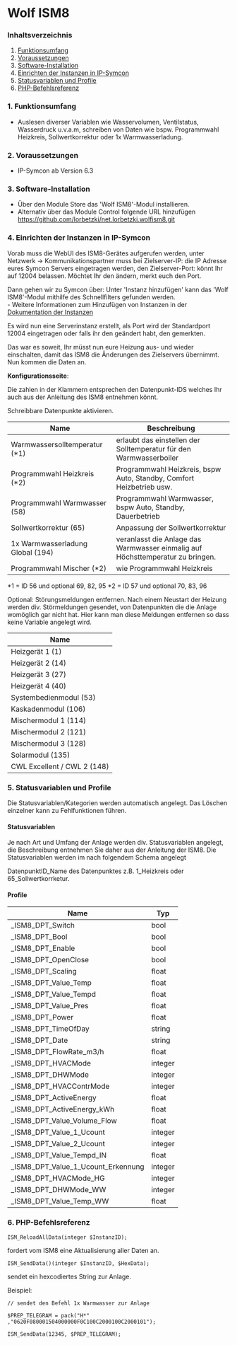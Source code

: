 # Wolf ISM8


### Inhaltsverzeichnis

1. [Funktionsumfang](#1-funktionsumfang)
2. [Voraussetzungen](#2-voraussetzungen)
3. [Software-Installation](#3-software-installation)
4. [Einrichten der Instanzen in IP-Symcon](#4-einrichten-der-instanzen-in-ip-symcon)
5. [Statusvariablen und Profile](#5-statusvariablen-und-profile)
6. [PHP-Befehlsreferenz](#6-php-befehlsreferenz)

### 1. Funktionsumfang

* Auslesen diverser Variablen wie Wasservolumen, Ventilstatus, Wasserdruck u.v.a.m, schreiben von Daten wie bspw. Programmwahl Heizkreis, Sollwertkorrektur oder 1x Warmwasserladung.

### 2. Voraussetzungen

- IP-Symcon ab Version 6.3

### 3. Software-Installation

* Über den Module Store das 'Wolf ISM8'-Modul installieren.
* Alternativ über das Module Control folgende URL hinzufügen https://github.com/lorbetzki/net.lorbetzki.wolfism8.git

### 4. Einrichten der Instanzen in IP-Symcon

 Vorab muss die WebUI des ISM8-Gerätes aufgerufen werden, unter Netzwerk -> Kommunikationspartner muss bei Zielserver-IP: die IP Adresse eures Symcon Servers eingetragen werden, den Zielserver-Port: könnt Ihr auf 12004 belassen. Möchtet Ihr den ändern, merkt euch den Port.

 Dann gehen wir zu Symcon über:
 Unter 'Instanz hinzufügen' kann das 'Wolf ISM8'-Modul mithilfe des Schnellfilters gefunden werden.  
	- Weitere Informationen zum Hinzufügen von Instanzen in der [Dokumentation der Instanzen](https://www.symcon.de/service/dokumentation/konzepte/instanzen/#Instanz_hinzufügen)

 Es wird nun eine Serverinstanz erstellt, als Port wird der Standardport 12004 eingetragen oder falls ihr den geändert habt, den gemerkten.

 Das war es soweit, Ihr müsst nun eure Heizung aus- und wieder einschalten, damit das ISM8 die Änderungen des Zielservers übernimmt. Nun kommen die Daten an.

__Konfigurationsseite__:

Die zahlen in der Klammern entsprechen den Datenpunkt-IDS welches Ihr auch aus der Anleitung des ISM8 entnehmen könnt.

Schreibbare Datenpunkte aktivieren.

Name          				     | Beschreibung
-------------------------------- | ----------------------------------------------------
Warmwassersolltemperatur (*1)    | erlaubt das einstellen der Solltemperatur für den Warmwasserboiler
Programmwahl Heizkreis (*2)      | Programmwahl Heizkreis, bspw Auto, Standby, Comfort Heizbetrieb usw.
Programmwahl Warmwasser (58)     | Programmwahl Warmwasser, bspw Auto, Standby, Dauerbetrieb
Sollwertkorrektur (65)           | Anpassung der Sollwertkorrektur 
1x Warmwasserladung Global (194) | veranlasst die Anlage das Warmwasser einmalig auf Höchsttemperatur zu bringen.
Programmwahl Mischer (*2)        | wie Programmwahl Heizkreis

*1 = ID 56 und optional 69, 82, 95
*2 = ID 57 und optional 70, 83, 96

Optional: Störungsmeldungen entfernen. Nach einem Neustart der Heizung werden div. Störmeldungen gesendet, von Datenpunkten die die Anlage womöglich gar nicht hat. Hier kann man diese Meldungen entfernen so dass keine Variable angelegt wird.

Name          				     | 
-------------------------------- | 
Heizgerät 1 (1)                  |
Heizgerät 2 (14)                 |
Heizgerät 3 (27)                 |
Heizgerät 4 (40)                 |
Systembedienmodul (53)           | 
Kaskadenmodul (106)              |
Mischermodul 1 (114)             |
Mischermodul 2 (121)             |
Mischermodul 3 (128)             |
Solarmodul (135)                 |
CWL Excellent / CWL 2 (148)      |


### 5. Statusvariablen und Profile

Die Statusvariablen/Kategorien werden automatisch angelegt. Das Löschen einzelner kann zu Fehlfunktionen führen.

#### Statusvariablen

Je nach Art und Umfang der Anlage werden div. Statusvariablen angelegt, die Beschreibung entnehmen Sie daher aus der Anleitung der ISM8. 
Die Statusvariablen werden im nach folgendem Schema angelegt

DatenpunktID_Name des Datenpunktes
z.B. 1_Heizkreis oder 65_Sollwertkorrketur. 

#### Profile

Name                          | Typ
------------------------------| -------
_ISM8_DPT_Switch              | bool
_ISM8_DPT_Bool                | bool
_ISM8_DPT_Enable              | bool
_ISM8_DPT_OpenClose           | bool
_ISM8_DPT_Scaling             | float
_ISM8_DPT_Value_Temp          | float
_ISM8_DPT_Value_Tempd         | float
_ISM8_DPT_Value_Pres          | float
_ISM8_DPT_Power               | float
_ISM8_DPT_TimeOfDay           | string
_ISM8_DPT_Date                | string
_ISM8_DPT_FlowRate_m3/h       | float
_ISM8_DPT_HVACMode            | integer
_ISM8_DPT_DHWMode             | integer 
_ISM8_DPT_HVACContrMode       | integer 
_ISM8_DPT_ActiveEnergy        | float
_ISM8_DPT_ActiveEnergy_kWh    | float
_ISM8_DPT_Value_Volume_Flow   | float
_ISM8_DPT_Value_1_Ucount      | integer
_ISM8_DPT_Value_2_Ucount      | integer
_ISM8_DPT_Value_Tempd_IN      | float
_ISM8_DPT_Value_1_Ucount_Erkennung | integer
_ISM8_DPT_HVACMode_HG         | integer
_ISM8_DPT_DHWMode_WW          | integer 
_ISM8_DPT_Value_Temp_WW       | float 
 

### 6. PHP-Befehlsreferenz

`ISM_ReloadAllData(integer $InstanzID);`

fordert vom ISM8 eine Aktualisierung aller Daten an.

`ISM_SendData()(integer $InstanzID, $HexData);`

sendet ein hexcodiertes String zur Anlage. 

Beispiel:

`// sendet den Befehl 1x Warmwasser zur Anlage`

`$PREP_TELEGRAM = pack("H*" ,"0620F080001504000000F0C100C2000100C2000101");`

`ISM_SendData(12345, $PREP_TELEGRAM);`
